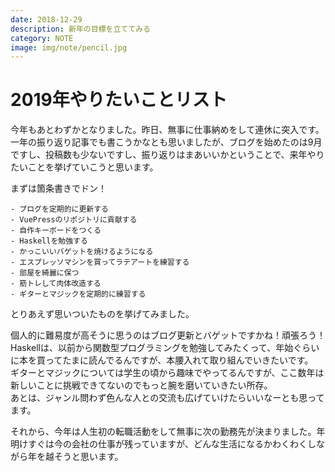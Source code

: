 ```yaml
---
date: 2018-12-29
description: 新年の目標を立ててみる
category: NOTE
image: img/note/pencil.jpg
---
```


# 2019年やりたいことリスト

今年もあとわずかとなりました。昨日、無事に仕事納めをして連休に突入です。
一年の振り返り記事でも書こうかなとも思いましたが、ブログを始めたのは9月ですし、投稿数も少ないですし、振り返りはまあいいかということで、来年やりたいことを挙げていこうと思います。

まずは箇条書きでドン！

```
- ブログを定期的に更新する
- VuePressのリポジトリに貢献する
- 自作キーボードをつくる
- Haskellを勉強する
- かっこいいバゲットを焼けるようになる
- エスプレッソマシンを買ってラテアートを練習する
- 部屋を綺麗に保つ
- 筋トレして肉体改造する
- ギターとマジックを定期的に練習する
```

とりあえず思いついたものを挙げてみました。

個人的に難易度が高そうに思うのはブログ更新とバゲットですかね！頑張ろう！  
Haskellは、以前から関数型プログラミングを勉強してみたくって、年始ぐらいに本を買ってたまに読んでるんですが、本腰入れて取り組んでいきたいです。  
ギターとマジックについては学生の頃から趣味でやってるんですが、ここ数年は新しいことに挑戦できてないのでもっと腕を磨いていきたい所存。  
あとは、ジャンル問わず色んな人との交流も広げていけたらいいなーとも思ってます。

それから、今年は人生初の転職活動をして無事に次の勤務先が決まりました。年明けすぐは今の会社の仕事が残っていますが、どんな生活になるかわくわくしながら年を越そうと思います。
